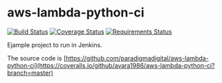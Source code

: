 # aws-lambda-python-ci

[![Build Status](https://travis-ci.org/avara1986/aws-lambda-python-ci.svg?branch=master)](https://travis-ci.org/avara1986/aws-lambda-python-ci)
[![Coverage Status](https://coveralls.io/repos/github/avara1986/aws-lambda-python-ci/badge.svg?branch=master)](https://coveralls.io/github/avara1986/aws-lambda-python-ci?branch=master)
[![Requirements Status](https://requires.io/github/avara1986/aws-lambda-python-ci/requirements.svg?branch=master)](https://requires.io/github/avara1986/aws-lambda-python-ci/requirements/?branch=master)


Ejample project to run in Jenkins.

The source code is [https://github.com/paradigmadigital/aws-lambda-python-ci](https://coveralls.io/github/avara1986/aws-lambda-python-ci?branch=master)

